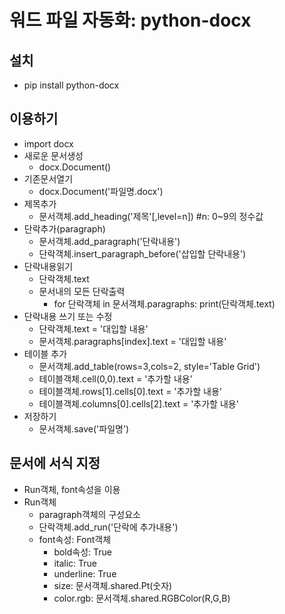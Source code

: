 # 워드 파일 자동화: python-docx

## 설치

- pip install python-docx

## 이용하기

- import docx
- 새로운 문서생성
  - docx.Document()
- 기존문서열기
  - docx.Document('파일명.docx')
- 제목추가
  - 문서객체.add_heading('제목'[,level=n]) #n: 0~9의 정수값
- 단락추가(paragraph)
  - 문서객체.add_paragraph('단락내용')
  - 단락객체.insert_paragraph_before('삽입할 단락내용')
- 단락내용읽기
  - 단락객체.text
  - 문서내의 모든 단락출력
    - for 단락객체 in 문서객체.paragraphs:
      print(단락객체.text)
- 단락내용 쓰기 또는 수정
  - 단락객체.text = '대입할 내용'
  - 문서객체.paragraphs[index].text = '대입할 내용'
- 테이블 추가
  - 문서객체.add_table(rows=3,cols=2, style='Table Grid')
  - 테이블객체.cell(0,0).text = '추가할 내용'
  - 테이블객체.rows[1].cells[0].text = '추가할 내용'
  - 테이블객체.columns[0].cells[2].text = '추가할 내용'
- 저장하기
  - 문서객체.save('파일명')

## 문서에 서식 지정

- Run객체, font속성을 이용
- Run객체
  - paragraph객체의 구성요소
  - 단락객체.add_run('단락에 추가내용')
  - font속성: Font객체
    - bold속성: True
    - italic: True
    - underline: True
    - size: 문서객체.shared.Pt(숫자)
    - color.rgb: 문서객체.shared.RGBColor(R,G,B)
